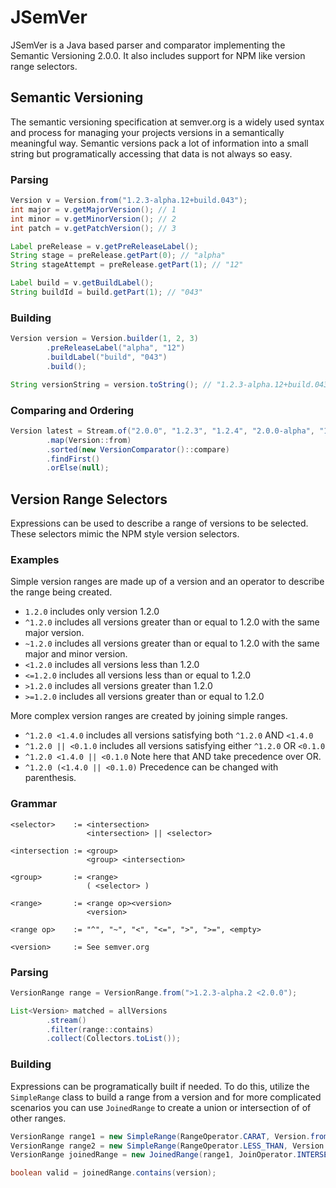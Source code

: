 # JSemVer
JSemVer is a Java based parser and comparator implementing the Semantic Versioning 2.0.0.
It also includes support for NPM like version range selectors.

## Semantic Versioning
The semantic versioning specification at semver.org is a widely used syntax and process
for managing your projects versions in a semantically meaningful way. Semantic versions
pack a lot of information into a small string but programatically accessing that data
is not always so easy.

### Parsing

``` java
Version v = Version.from("1.2.3-alpha.12+build.043");
int major = v.getMajorVersion(); // 1
int minor = v.getMinorVersion(); // 2
int patch = v.getPatchVersion(); // 3

Label preRelease = v.getPreReleaseLabel();
String stage = preRelease.getPart(0); // "alpha"
String stageAttempt = preRelease.getPart(1); // "12"

Label build = v.getBuildLabel();
String buildId = build.getPart(1); // "043"
```

### Building

``` java
Version version = Version.builder(1, 2, 3)
		.preReleaseLabel("alpha", "12")
		.buildLabel("build", "043")
		.build();

String versionString = version.toString(); // "1.2.3-alpha.12+build.043"
```

### Comparing and Ordering

``` java
Version latest = Stream.of("2.0.0", "1.2.3", "1.2.4", "2.0.0-alpha", "1.2.2", "2.0.0-alpha")
		.map(Version::from)
		.sorted(new VersionComparator()::compare)
		.findFirst()
		.orElse(null);
```

## Version Range Selectors
Expressions can be used to describe a range of versions to be selected. These 
selectors mimic the NPM style version selectors.

### Examples
Simple version ranges are made up of a version and an operator to describe the
range being created.
* `1.2.0` includes only version 1.2.0
* `^1.2.0` includes all versions greater than or equal to 1.2.0 with the same major version.
* `~1.2.0` includes all versions greater than or equal to 1.2.0 with the same major and minor version.
* `<1.2.0` includes all versions less than 1.2.0
* `<=1.2.0` includes all versions less than or equal to 1.2.0
* `>1.2.0` includes all versions greater than 1.2.0
* `>=1.2.0` includes all versions greater than or equal to 1.2.0

More complex version ranges are created by joining simple ranges.
* `^1.2.0 <1.4.0` includes all versions satisfying both `^1.2.0` AND `<1.4.0`
* `^1.2.0 || <0.1.0` includes all versions satisfying either `^1.2.0` OR `<0.1.0`
* `^1.2.0 <1.4.0 || <0.1.0` Note here that AND take precedence over OR.
* `^1.2.0 (<1.4.0 || <0.1.0)` Precedence can be changed with parenthesis.

### Grammar
```
<selector>    := <intersection>
                 <intersection> || <selector>

<intersection := <group>
                 <group> <intersection>

<group>       := <range>
                 ( <selector> )

<range>       := <range op><version>
                 <version>

<range op>    := "^", "~", "<", "<=", ">", ">=", <empty>

<version>     := See semver.org
```

### Parsing
```java
VersionRange range = VersionRange.from(">1.2.3-alpha.2 <2.0.0");

List<Version> matched = allVersions
		.stream()
		.filter(range::contains)
		.collect(Collectors.toList());
```

### Building
Expressions can be programatically built if needed. To do this, utilize the 
`SimpleRange` class to build a range from a version and for more complicated
scenarios you can use `JoinedRange` to create a union or intersection of
of other ranges.

```java
VersionRange range1 = new SimpleRange(RangeOperator.CARAT, Version.from("1.2.3"));
VersionRange range2 = new SimpleRange(RangeOperator.LESS_THAN, Version.from("2.3.4"));
VersionRange joinedRange = new JoinedRange(range1, JoinOperator.INTERSECTION, range2);

boolean valid = joinedRange.contains(version);
```